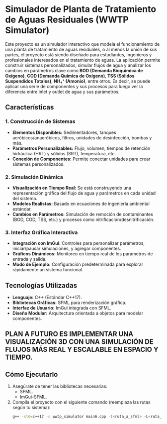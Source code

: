 # Simulador de Planta de Tratamiento de Aguas Residuales (WWTP Simulator)

Este proyecto es un simulador interactivo que modela el funcionamiento de una planta de tratamiento de aguas residuales, o al menos la unión de sus partes, el proyecto está siendo diseñado para estudiantes, ingenieros y profesionales interesados en el tratamiento de aguas. La aplicación permite construir sistemas personalizados, simular flujos de agua y analizar los cambios en parámetros clave como **BOD (Demanda Bioquímica de Oxígeno)**, **COD (Demanda Química de Oxígeno)**, **TSS (Sólidos Suspendidos Totales)**, **NH₄⁺ (Amonio)**, entre otros. Es decir, se puede aplicar una serie de componentes y sus procesos para luego ver la diferencia entre inlet y outlet de agua y sus parámetros.

## Características

### 1. Construcción de Sistemas
- **Elementos Disponibles:** Sedimentadores, tanques aeróbicos/anaeróbicos, filtros, unidades de desinfección, bombas y más.
- **Parámetros Personalizables:** Flujo, volumen, tiempos de retención hidráulica (HRT) y sólidos (SRT), temperatura, etc.
- **Conexión de Componentes:** Permite conectar unidades para crear sistemas personalizados.

### 2. Simulación Dinámica
- **Visualización en Tiempo Real:** Se está construyendo una representación gráfica del flujo de agua y parámetros en cada unidad del sistema.
- **Modelos Realistas:** Basado en ecuaciones de ingeniería ambiental estándar.
- **Cambios en Parámetros:** Simulación de remoción de contaminantes (BOD, COD, TSS, etc.) y procesos como nitrificación/desnitrificación.

### 3. Interfaz Gráfica Interactiva
- **Integración con ImGui:** Controles para personalizar parámetros, iniciar/pausar simulaciones, y agregar componentes.
- **Gráficos Dinámicos:** Monitoreo en tiempo real de los parámetros de entrada y salida.
- **Modo de Ejemplo:** Configuración predeterminada para explorar rápidamente un sistema funcional.

## Tecnologías Utilizadas
- **Lenguaje:** C++ (Estándar C++17).
- **Bibliotecas Gráficas:** SFML para renderización gráfica.
- **Interfaz de Usuario:** ImGui integrada con SFML.
- **Diseño Modular:** Arquitectura orientada a objetos para modelar componentes.

## PLAN A FUTURO ES IMPLEMENTAR UNA VISUALIZACIÓN 3D CON UNA SIMULACIÓN DE FLUJOS MÁS REAL Y ESCALABLE EN ESPACIO Y TIEMPO.

## Cómo Ejecutarlo
1. Asegúrate de tener las bibliotecas necesarias:
   - SFML.
   - ImGui-SFML.
2. Compila el proyecto con el siguiente comando (reemplaza las rutas según tu sistema):
   ```bash
   g++ -std=c++17 -o wwtp_simulator main6.cpp -I<ruta_a_sfml> -L<ruta_a_librerias> -lsfml-graphics -lsfml-window -lsfml-system
